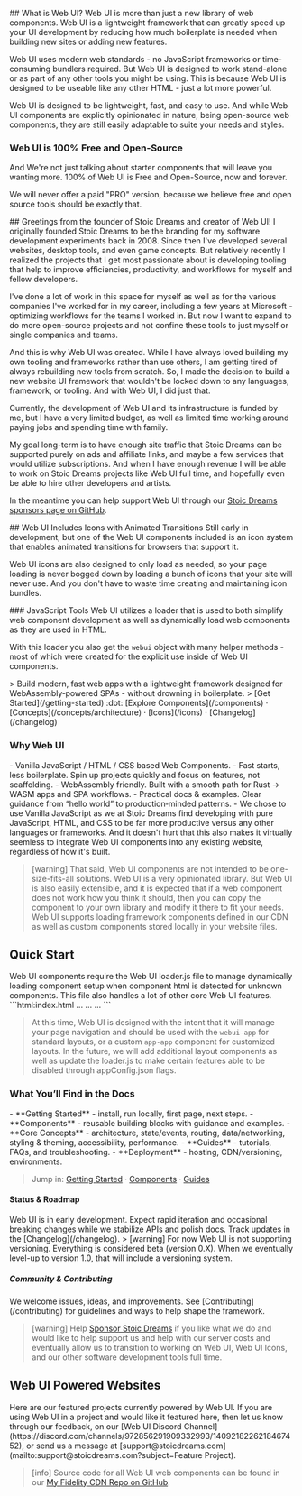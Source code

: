 <webui-data data-page-title="Web UI Framework" data-page-subtitle=""></webui-data>


<webui-sideimage src="https://cdn.myfi.ws/img/webui/screenshot-code-index.webp" alt="Screenshot of index.html code">
## What is Web UI?

<webui-page-segment elevation="10">
Web UI is more than just a new library of web components. Web UI is a lightweight framework that can greatly speed up your UI development by reducing how much boilerplate is needed when building new sites or adding new features.

Web UI uses modern web standards - no JavaScript frameworks or time-consuming bundlers required. But Web UI is designed to work stand-alone or as part of any other tools you might be using. This is because Web UI is designed to be useable like any other HTML - just a lot more powerful.

Web UI is designed to be lightweight, fast, and easy to use. And while Web UI components are explicitly opinionated in nature, being open-source web components, they are still easily adaptable to suite your needs and styles.
</webui-page-segment>
</webui-sideimage>

### Web UI is 100% Free and Open-Source

<webui-page-segment elevation="10">
And We're not just talking about starter components that will leave you wanting more. 100% of Web UI is Free and Open-Source, now and forever.

We will never offer a paid "PRO" version, because we believe free and open source tools should be exactly that.
</webui-page-segment>

<webui-sideimage reverse src="https://cdn.myfi.ws/img/eg/me_256.webp" alt="Photo of Erik Gassler">
## Greetings from the founder of Stoic Dreams and creator of Web UI!
<webui-quote elevation="10" cite="Erik Gassler">
I originally founded Stoic Dreams to be the branding for my software development experiments back in 2008. Since then I've developed several websites, desktop tools, and even game concepts. But relatively recently I realized the projects that I get most passionate about is developing tooling that help to improve efficiencies, productivity, and workflows for myself and fellow developers.

I've done a lot of work in this space for myself as well as for the various companies I've worked for in my career, including a few years at Microsoft - optimizing workflows for the teams I worked in. But now I want to expand to do more open-source projects and not confine these tools to just myself or single companies and teams.

And this is why Web UI was created. While I have always loved building my own tooling and frameworks rather than use others, I am getting tired of always rebuilding new tools from scratch. So, I made the decision to build a new website UI framework that wouldn't be locked down to any languages, framework, or tooling. And with Web UI, I did just that.

Currently, the development of Web UI and its infrastructure is funded by me, but I have a very limited budget, as well as limited time working around paying jobs and spending time with family.

My goal long-term is to have enough site traffic that Stoic Dreams can be supported purely on ads and affiliate links, and maybe a few services that would utilize subscriptions. And when I have enough revenue I will be able to work on Stoic Dreams projects like Web UI full time, and hopefully even be able to hire other developers and artists.

In the meantime you can help support Web UI through our [Stoic Dreams sponsors page on GitHub](https://github.com/sponsors/StoicDreams).
</webui-quote>
</webui-sideimage>

<webui-sideimage src="https://cdn.myfi.ws/img/webui/screenshot-icons.webp" alt="Screenshot of Web UI Icons">
## Web UI Includes Icons with Animated Transitions

<webui-page-segment elevation="10">
Still early in development, but one of the Web UI components included is an icon system that enables animated transitions for browsers that support it.

Web UI icons are also designed to only load as needed, so your page loading is never bogged down by loading a bunch of icons that your site will never use. And you don't have to waste time creating and maintaining icon bundles.
</webui-page-segment>
</webui-sideimage>

<webui-sideimage reverse src="https://cdn.myfi.ws/img/webui/screenshot-methods.webp" alt="Screenshot of Web UI Methods">
### JavaScript Tools

<webui-page-segment elevation="10">
Web UI utilizes a loader that is used to both simplify web component development as well as dynamically load web components as they are used in HTML.

With this loader you also get the `webui` object with many helper methods - most of which were created for the explicit use inside of Web UI components.
</webui-page-segment>
</webui-sideimage>

<webui-sideimage src="https://cdn.myfi.ws/v/Vecteezy/cartoon-style-cloud-storage-data-processing-message.svg">
> Build modern, fast web apps with a lightweight framework designed for WebAssembly‑powered SPAs - without drowning in boilerplate.
> <webui-flex align="center" justify="center">[Get Started](/getting-started) :dot: [Explore Components](/components) · [Concepts](/concepts/architecture) · [Icons](/icons) · [Changelog](/changelog)</webui-flex>

### Why Web UI

<webui-page-segment elevation="10">
- Vanilla JavaScript / HTML / CSS based Web Components.
- Fast starts, less boilerplate. Spin up projects quickly and focus on features, not scaffolding.
- WebAssembly friendly. Built with a smooth path for Rust → WASM apps and SPA workflows.
- Practical docs & examples. Clear guidance from “hello world” to production‑minded patterns.
- We chose to use Vanilla JavaScript as we at Stoic Dreams find developing with pure JavaScript, HTML, and CSS to be far more productive versus any other languages or frameworks. And it doesn't hurt that this also makes it virtually seemless to integrate Web UI components into any existing website, regardless of how it's built.
</webui-page-segment>

> [warning] That said, Web UI components are not intended to be one-size-fits-all solutions. Web UI is a very opinionated library. But Web UI is also easily extensible, and it is expected that if a web component does not work how you think it should, then you can copy the component to your own library and modify it there to fit your needs. Web UI supports loading framework components defined in our CDN as well as custom components stored locally in your website files.
</webui-sideimage>

## Quick Start

<webui-page-segment elevation="10">
Web UI components require the Web UI loader.js file to manage dynamically loading component setup when component html is detected for unknown components. This file also handles a lot of other core Web UI features.
</webui-page-segment>

<webui-page-segment>
```html:index.html
<html>
<head>
    ...
    <link href="https://cdn.myfi.ws/css/webui.min.css" rel="stylesheet" />
    <script src="https://cdn.myfi.ws/webui/loader.min.js"></script>
    ...
</head>
<body>
    <webui-app-config src="appConfig.json"></webui-app-config>
    <webui-app data-removeclass=".nav|open;.shared|open">
        ...
    </webui-app>
</body>
</html>
```
</webui-page-segment>

> At this time, Web UI is designed with the intent that it will manage your page navigation and should be used with the `webui-app` for standard layouts, or a custom `app-app` component for customized layouts.
> In the future, we will add additional layout components as well as update the loader.js to make certain features able to be disabled through appConfig.json flags.

<webui-sideimage reverse src="https://cdn.myfi.ws/v/Vecteezy/online-big-data-courses-illustration-exclusive-design.svg">

### What You’ll Find in the Docs

<webui-page-segment elevation="10">
- **Getting Started** - install, run locally, first page, next steps.
- **Components** - reusable building blocks with guidance and examples.
- **Core Concepts** - architecture, state/events, routing, data/networking, styling & theming, accessibility, performance.
- **Guides** - tutorials, FAQs, and troubleshooting.
- **Deployment** - hosting, CDN/versioning, environments.
</webui-page-segment>

> <webui-flex align="center" justify="start">Jump in: [Getting Started](/getting-started) · [Components](/components) · [Guides](/guides/tutorials)</webui-flex>

#### Status & Roadmap

<webui-page-segment elevation="10">
Web UI is in early development. Expect rapid iteration and occasional breaking changes while we stabilize APIs and polish docs. Track updates in the [Changelog](/changelog).

</webui-page-segment>
> [warning] For now Web UI is not supporting versioning. Everything is considered beta (version 0.X). When we eventually level-up to version 1.0, that will include a versioning system.
</webui-sideimage>

<webui-sideimage src="https://cdn.myfi.ws/v/Vecteezy/filling-completed-not-completed-marking-important-dates-and.svg">

##### Community & Contributing

<webui-page-segment elevation="10">
We welcome issues, ideas, and improvements. See [Contributing](/contributing) for guidelines and ways to help shape the framework.
</webui-page-segment>

> [warning] Help [Sponsor Stoic Dreams](https://github.com/sponsors/StoicDreams) if you like what we do and would like to help support us and help with our server costs and eventually allow us to transition to working on Web UI, Web UI Icons, and our other software development tools full time.
</webui-sideimage>

## Web UI Powered Websites

<webui-page-segment elevation="10">
Here are our featured projects currently powered by Web UI. If you are using Web UI in a project and would like it featured here, then let us know through our <a data-click="feedback">feedback</a>, on our [Web UI Discord Channel](https://discord.com/channels/972856291909332993/1409218226218467452), or send us a message at [support@stoicdreams.com](mailto:support@stoicdreams.com?subject=Feature Project).
</webui-page-segment>

<webui-cards card-width="500" elevation="n10" src="/cards/webui-powered-websites.json" theme="tertiary"></webui-cards>

> [info] Source code for all Web UI web components can be found in our [My Fidelity CDN Repo on GitHub](https://github.com/StoicDreams/MyFiCDN/tree/main/cdn/webui).
